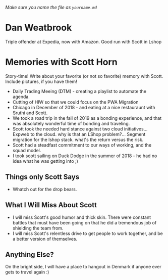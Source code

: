 *Make sure you name the file as `yourname.md`*

# Dan Weatbrook
Triple offender at Expedia, now with Amazon.  Good run with Scott in Lshop

# Memories with Scott Horn

Story-time! Write about your favorite (or not so favorite) memory with Scott. Include pictures, if you have them!

* Daily Trading Meeing (DTM) - creating a playlist to automate the agenda.
* Cutting of HIW so that we could focus on the PWA Migration
* Chicago in December of 2018 - and eating at a nice restauraunt with Sruthi and Scott.
* We took a road trip in the fall of 2019 as a bonding experience, and that was absolutely wonderful time of bonding and traveling.  
* Scott took the needed hard stance against two cloud initiatives...  Expweb to the cloud.  why is that an LShop problem?...   Segment migration for the lshop stack.  what's the return versus the risk.
* Scott had a steadfast commitment to our ways of working, and the squad model. 
* I took scott sailing on Duck Dodge in the summer of 2018 - he had no idea what he was getting into ;)


## Things only Scott Says

- Whatch out for the drop bears.

## What I Will Miss About Scott
- I will miss Scott's good humor and thick skin.  There were constant battles that must have been going on that he did a tremendous job of shielding the team from.
- I will miss Scott's relentless drive to get people to work together, and be a better version of themselves.


## Anything Else?
On the bright side, I will have a place to hangout in Denmark if anyone ever gets to travel again :)
